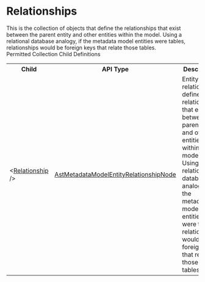 # Relationships

<div class="LanguageSummary"><div class ="SummaryItem">This is the collection of objects that define the relationships that exist between the parent entity and other entities within the model.  Using a relational database analogy, if the metadata model entities were tables, relationships would be foreign keys that relate those tables.</div></div><div class="SchemaBindingGroup"><div class="SchemaBindingGroupHeader">Permitted Collection Child Definitions</div><table id="SchemaBindingList" class="SchemaBindingList"><tbody><tr><th class="SchemaBindingNameColumnHeader">Child</th><th class="SchemaBindingTypeColumnHeader">API Type</th><th class="SchemaBindingSummaryColumnHeader">Description</th></tr><tr class="cd0"><td class="SchemaBindingName"><span class="punc">&lt;</span><a href=Varigence.Languages.Biml.Metadata.AstMetadataModelEntityRelationshipNode.html">Relationship</a><span class="punc"> /&gt;</span></td><td class="SchemaBindingType"><a href="../api-reference/Varigence.Languages.Biml.Metadata.AstMetadataModelEntityRelationshipNode.html">AstMetadataModelEntityRelationshipNode</a></td><td class="SchemaBindingSummary">Entity relationships define the relationships that exist between the parent entity and other entities within the model.  Using a relational database analogy, if the metadata model entities were tables, relationships would be foreign keys that relate those tables.</td></tr></tbody></table></div>